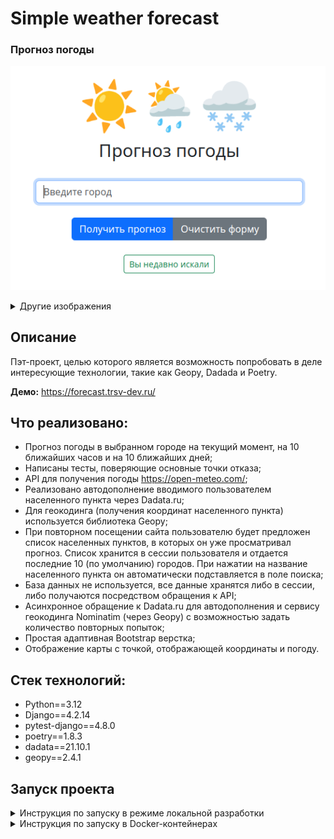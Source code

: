 # Simple weather forecast

### Прогноз погоды
![screenshot_1.png](screenshot_1.png)

<details>

<summary>
    Другие изображения
</summary>

### Текущая погода

![screenshot_2.png](screenshot_2.png)

### Прогноз на 10 часов
![screenshot_3.png](screenshot_3.png)

### Прогноз на 10 дней
![screenshot_4.png](screenshot_4.png)

</details>

## Описание
Пэт-проект, целью которого является возможность попробовать в деле 
интересующие технологии, такие как Geopy, Dadada и Poetry.

**Демо:** https://forecast.trsv-dev.ru/

## Что реализовано:

- Прогноз погоды в выбранном городе на текущий момент, на 10 ближайших часов и
на 10 ближайших дней;
- Написаны тесты, поверяющие основные точки отказа;
- API для получения погоды https://open-meteo.com/;
- Реализовано автодополнение вводимого пользователем населенного пункта через Dadata.ru;
- Для геокодинга (получения координат населенного пункта) используется библиотека Geopy;
- При повторном посещении сайта пользователю будет предложен список населенных пунктов,
в которых он уже просматривал прогноз. Список хранится в сессии пользователя и 
отдается последние 10 (по умолчанию) городов. При нажатии на название населенного пункта 
он автоматически подставляется в поле поиска;
- База данных не используется, все данные хранятся либо в сессии, либо получаются
посредством обращения к API;
- Асинхронное обращение к Dadata.ru для автодополнения и сервису геокодинга 
Nominatim (через Geopy) с возможностью задать количество повторных попыток;
- Простая адаптивная Bootstrap верстка;
- Отображение карты с точкой, отображающей координаты и погоду.

## Стек технологий:
* Python==3.12
* Django==4.2.14
* pytest-django==4.8.0
* poetry==1.8.3
* dadata==21.10.1
* geopy==2.4.1

## Запуск проекта

<details>

<summary>Инструкция по запуску в режиме локальной разработки</summary>

### **_Запуск из консоли._**

(Подразумевается, что **Poetry** уже установлен в системе)

Клонируйте репозиторий с **develop веткой** к себе на машину:
```
git@github.com:trsv-dev/simple_weather_forecast.git
```
Перейдите в папку проекта:
```
cd simple_weather_forecast/backend/
```
Установите зависимости:
```
poetry install --no-root
```
Переименуйте **.env.example** в **.env**, ознакомьтесь с содержимым, внесите
необходимые изменения.

Чтобы заработала карта на странице детального прогноза, вам необходимо
получить ключ API тут - [https://yandex.ru/maps-api/products/js-api?](https://yandex.ru/maps-api/products/js-api?) 
и вставить его в .env:

```
# Yandex API key
###############################################################################
YANDEX_API_KEY='12345678-1234-1234-1234-123412341234'
```

Активируйте виртуальное окружение:
```
poetry shell
``` 
Создайте и примените миграции БД:
```
python manage.py makemigrations
python manage.py migrate
```
Создайте суперпользователя:
```
python manage.py createsuperuser
```
Запустите локальный сервер разработки:
```
python manage.py runserver 127.0.0.1:8000
```
Сайт будет доступен по адресу http://127.0.0.1:8000/,
админка будет доступна по адресу http://127.0.0.1:8000/admin/.

Запуск тестов - из директории backend с активированным виртуальным
окружением выполнить `pytest`

</details>

<details>

<summary>Инструкция по запуску в Docker-контейнерах</summary>

### **_Запуск в контейнерах._**

Клонируйте репозиторий с **develop веткой** к себе на машину:
```
git@github.com:trsv-dev/simple_weather_forecast.git
```
Перейдите в папку проекта:
```
cd simple_weather_forecast/
```

Переименуйте **.env.example** в **.env**, ознакомьтесь с содержимым, внесите
необходимые изменения.

Чтобы заработала карта на странице детального прогноза, вам необходимо
получить ключ API тут - [https://yandex.ru/maps-api/products/js-api?](https://yandex.ru/maps-api/products/js-api?) 
и вставить его в .env:

```
# Yandex API key
###############################################################################
YANDEX_API_KEY='12345678-1234-1234-1234-123412341234'
```

Запустите контейнер в фоновом режиме:
```
docker compose -f docker-compose.yml up -d
```
Выполните и примените миграции БД (выполнять последовательно):
```
docker compose -f docker-compose.yml exec backend python manage.py makemigrations
docker compose -f docker-compose.yml exec backend python manage.py migrate
```
Соберите и скопируйте статику (выполнять последовательно):
```
docker compose -f docker-compose.yml exec backend python manage.py collectstatic
docker compose -f docker-compose.yml exec backend cp -r /app/collected_static/. /app/static/
```
Создайте суперпользователя:
```
docker compose -f docker-compose.yml exec backend python manage.py createsuperuser
```
Сайт будет доступен по адресу http://127.0.0.1:8000/,
админка будет доступна по адресу http://127.0.0.1:8000/admin/.

</details>

